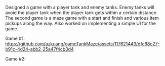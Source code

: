 Designed a game with a player tank and enemy tanks. Enemy tanks will avoid the player tank when the player tank gets within a certain distance.
The second game is a maze game with a start and finish and various item pickups along the way. Also worked on implementing a simple UI for the game.

Game #1:
https://github.com/azkuang/gameTankMaze/assets/117621443/dfc68c27-b91c-4d24-abb2-25a47f4cb3d4

Game #2:

